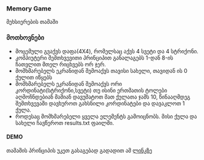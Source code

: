 ### Memory Game

მეხსიერების თამაში

### მოთხოვნები

- მოცემული გვაქვს დაფა(4X4), რომელსაც აქვს 4 სვეტი და 4 სტრიქონი.
- კომპიუტერი შემთხვევითი პრინციპით განალაგებს 1-დან 8-ის ჩათვლით მთელ რიცხვებს ორ ჯერ.
- მომხმარებელს ეკრანიდან შემოაქვს თავისი სახელი, თავიდან ის 0 ქულით იწყებს
- მომხმარებელს ეკრანიდან შემოაქვს ორი კორდინატი(სტრიქონი,სვეტი) თუ ისინი ერთმათის ტოლები აღმოჩნდებიან მაშიან დავუმატოთ მათ ქულათა ჯამს 10, წინააღმდეგ შემთხვევაში დავხუროთ გახსნილი კორდინატები და დავაკლოთ 1 ქულა.
- როდესაც მომხმარებელი ყველა ელემენტს გამოიცნობს. მისი ქულა და სახელი ჩავწეროთ results.txt ფაილში.

#### DEMO

თამაშის პრინციპის უკეთ გასაგებად გადადით ამ [ლინკზე](https://sandromirr.github.io/Flag/)
